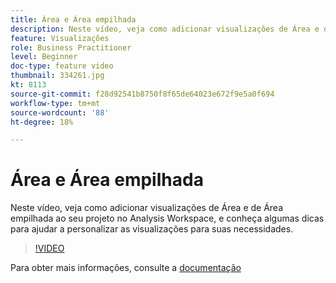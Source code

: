 ```yaml
---
title: Área e Área empilhada
description: Neste vídeo, veja como adicionar visualizações de Área e de Área empilhada ao seu projeto no Analysis Workspace, e conheça algumas dicas para ajudar a personalizar as visualizações para suas necessidades.
feature: Visualizações
role: Business Practitioner
level: Beginner
doc-type: feature video
thumbnail: 334261.jpg
kt: 8113
source-git-commit: f28d92541b8750f8f65de64023e672f9e5a0f694
workflow-type: tm+mt
source-wordcount: '88'
ht-degree: 18%

---
```



# Área e Área empilhada

Neste vídeo, veja como adicionar visualizações de Área e de Área empilhada ao seu projeto no Analysis Workspace, e conheça algumas dicas para ajudar a personalizar as visualizações para suas necessidades.

>[!VIDEO](https://video.tv.adobe.com/v/334261/?quality=12&learn=on)

Para obter mais informações, consulte a [documentação](https://experienceleague.adobe.com/docs/analytics/analyze/analysis-workspace/visualizations/area.html?lang=en#)
